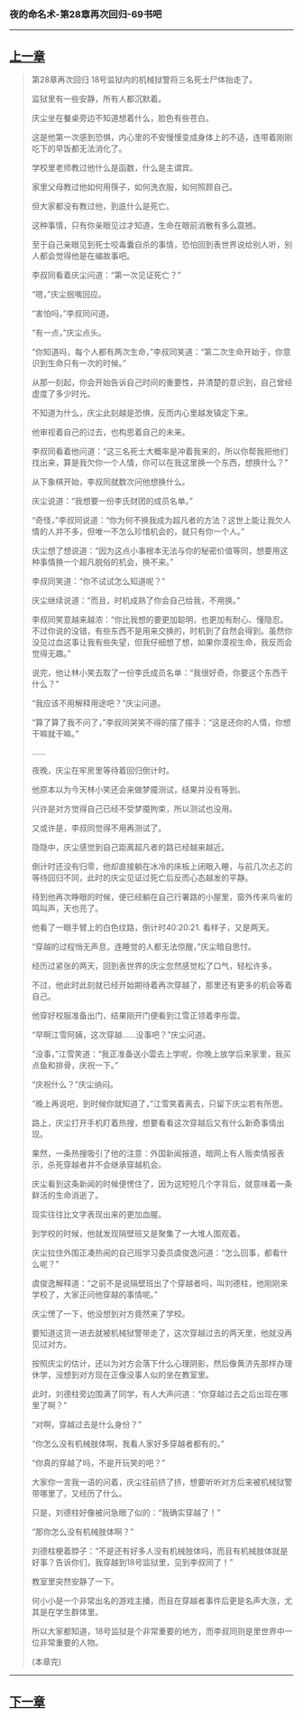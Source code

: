 ### 夜的命名术-第28章再次回归-69书吧

--------
[上一章](./1c336c02283d431584aec1b0f538c3bd.md)
--------


>
>
>
>第28章再次回归
>18号监狱内的机械狱警将三名死士尸体抬走了。
>
>监狱里有一些安静，所有人都沉默着。
>
>庆尘坐在餐桌旁边不知道想着什么，脸色有些苍白。
>
>这是他第一次感到恐惧，内心里的不安慢慢变成身体上的不适，连带着刚刚吃下的早饭都无法消化了。
>
>学校里老师教过他什么是函数，什么是主谓宾。
>
>家里父母教过他如何用筷子，如何洗衣服，如何照顾自己。
>
>但大家都没有教过他，到底什么是死亡。
>
>这种事情，只有你亲眼见过才知道，生命在眼前消散有多么震撼。
>
>至于自己亲眼见到死士咬毒囊自杀的事情，恐怕回到表世界说给别人听，别人都会觉得他是在编故事吧。
>
>李叔同看着庆尘问道：“第一次见证死亡？”
>
>“嗯，”庆尘抿嘴回应。
>
>“害怕吗，”李叔同问道。
>
>“有一点，”庆尘点头。
>
>“你知道吗，每个人都有两次生命，”李叔同笑道：“第二次生命开始于，你意识到生命只有一次的时候。”
>
>从那一刻起，你会开始告诉自己时间的重要性，并清楚的意识到，自己曾经虚度了多少时光。
>
>不知道为什么，庆尘此刻越是恐惧，反而内心里越发镇定下来。
>
>他审视着自己的过去，也构思着自己的未来。
>
>李叔同看着他问道：“这三名死士大概率是冲着我来的，所以你帮我把他们找出来，算是我欠你一个人情，你可以在我这里换一个东西，想换什么？”
>
>从下象棋开始，李叔同就数次问他想换什么。
>
>庆尘说道：“我想要一份李氏财团的成员名单。”
>
>“奇怪，”李叔同说道：“你为何不换我成为超凡者的方法？这世上能让我欠人情的人并不多，但唯一不怎么珍惜机会的，就只有你一个人。”
>
>庆尘想了想说道：“因为这点小事根本无法与你的秘密价值等同，想要用这种事情换一个超凡脱俗的机会，换不来。”
>
>李叔同笑道：“你不试试怎么知道呢？”
>
>庆尘继续说道：“而且，时机成熟了你会自己给我，不用换。”
>
>李叔同笑意越来越浓：“你比我想的要更加聪明，也更加有耐心、懂隐忍。不过你说的没错，有些东西不是用来交换的，时机到了自然会得到。虽然你没见过血这事让我有些失望，但我仔细想了想，如果你漠视生命，我反而会觉得无趣。”
>
>说完，他让林小笑去取了一份李氏成员名单：“我很好奇，你要这个东西干什么？”
>
>“我应该不用解释用途吧？”庆尘问道。
>
>“算了算了我不问了，”李叔同哭笑不得的摆了摆手：“这是还你的人情，你想干嘛就干嘛。”
>
>……
>
>夜晚，庆尘在牢房里等待着回归倒计时。
>
>他原本以为今天林小笑还会来做梦魇测试，结果并没有等到。
>
>兴许是对方觉得自己已经不受梦魇拘束，所以测试也没用。
>
>又或许是，李叔同觉得不用再测试了。
>
>隐隐中，庆尘感觉到自己距离超凡者的路已经越来越近。
>
>倒计时还没有归零，他却直接躺在冰冷的床板上闭眼入睡，与前几次忐忑的等待回归不同，此时的庆尘见证过死亡后反而心态越发的平静。
>
>待到他再次睁眼的时候，便已经躺在自己行署路的小屋里，窗外传来鸟雀的鸣叫声，天也亮了。
>
>他看了一眼手臂上的白色纹路，倒计时40:20:21.
>看样子，又是两天。
>
>“穿越的过程悄无声息，连睡觉的人都无法惊醒，”庆尘暗自思忖。
>
>经历过紧张的两天，回到表世界的庆尘忽然感觉松了口气，轻松许多。
>
>不过，他此时此刻就已经开始期待着再次穿越了，那里还有更多的机会等着自己。
>
>他穿好校服准备出门，结果刚开门便看到江雪正领着李彤雲。
>
>“早啊江雪阿姨，这次穿越……没事吧？”庆尘问道。
>
>“没事，”江雪笑道：“我正准备送小雲去上学呢，你晚上放学后来家里，我买点鱼和排骨，庆祝一下。”
>
>“庆祝什么？”庆尘纳闷。
>
>“晚上再说吧，到时候你就知道了，”江雪笑着离去，只留下庆尘若有所思。
>
>路上，庆尘打开手机盯着热搜，想要看看这次穿越后又有什么新奇事情出现。
>
>果然，一条热搜吸引了他的注意：外国新闻报道，暗网上有人贩卖情报表示，杀死穿越者并不会继承穿越机会。
>
>庆尘看到这条新闻的时候便愣住了，因为这短短几个字背后，就意味着一条鲜活的生命消逝了。
>
>现实往往比文字表现出来的更加血腥。
>
>到学校的时候，他就发现隔壁班又是聚集了一大堆人围观着。
>
>庆尘拉住外围正凑热闹的自己班学习委员虞俊逸问道：“怎么回事，都看什么呢？”
>
>虞俊逸解释道：“之前不是说隔壁班出了个穿越者吗，叫刘德柱，他刚刚来学校了，大家正问他穿越的事情呢。”
>
>庆尘愣了一下，他没想到对方竟然来了学校。
>
>要知道这货一进去就被机械狱警带走了，这次穿越过去的两天里，他就没再见过对方。
>
>按照庆尘的估计，还以为对方会落下什么心理阴影，然后像黄济先那样办理休学，没想到对方现在正像没事人似的坐在教室里。
>
>此时，刘德柱旁边围满了同学，有人大声问道：“你穿越过去之后出现在哪里了啊？”
>
>“对啊，穿越过去是什么身份？”
>
>“你怎么没有机械肢体啊，我看人家好多穿越者都有的。”
>
>“你真的穿越了吗，不是开玩笑的吧？”
>
>大家你一言我一语的问着，庆尘往前挤了挤，想要听听对方后来被机械狱警带哪里了，又经历了什么。
>
>只是，刘德柱好像被问急眼了似的：“我确实穿越了！”
>
>“那你怎么没有机械肢体啊？”
>
>刘德柱梗着脖子：“不是还有好多人没有机械肢体吗，而且有机械肢体就是好事？告诉你们，我穿越到18号监狱里，见到李叔同了！”
>
>教室里突然安静了一下。
>
>何小小是一个非常出名的游戏主播，而且在穿越者事件后更是名声大涨，尤其是在学生群体里。
>
>所以大家都知道，18号监狱是个非常重要的地方，而李叔同则是里世界中一位非常重要的人物。
>
>(本章完)
>
>

--------
[下一章](./b38a06e7b14c20e91416a0cecf037e70.md)
--------
